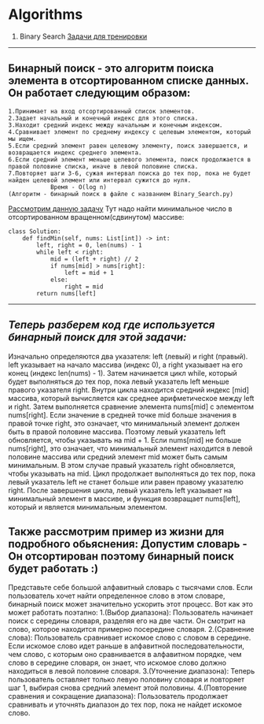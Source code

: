 # Algorithms


1. Binary Search
[Задачи для тренировки](https://leetcode.com/tag/binary-search/)
---
## Бинарный поиск - это алгоритм поиска элемента в отсортированном списке данных. Он работает следующим образом:

```
1.Принимает на вход отсортированный список элементов.
2.Задает начальный и конечный индекс для этого списка.
3.Находит средний индекс между начальным и конечным индексом.
4.Сравнивает элемент по среднему индексу с целевым элементом, который мы ищем.
5.Если средний элемент равен целевому элементу, поиск завершается, и возвращается индекс среднего элемента.
6.Если средний элемент меньше целевого элемента, поиск продолжается в правой половине списка, иначе в левой половине списка.
7.Повторяет шаги 3-6, сужая интервал поиска до тех пор, пока не будет найден целевой элемент или интервал сужится до нуля.
            Время - O(log n)
(Алгоритм - бинарный поиск в файле с названием Binary_Search.py)
```

[Рассмотрим данную задачу](https://leetcode.com/problems/find-minimum-in-rotated-sorted-array/)
Тут надо найти минимальное число в отсортированном вращенном(сдвинутом) массиве:
```
class Solution:
    def findMin(self, nums: List[int]) -> int:
        left, right = 0, len(nums) - 1
        while left < right:
            mid = (left + right) // 2
            if nums[mid] > nums[right]:
                left = mid + 1
            else:
                right = mid
        return nums[left]
```
---
## ***Теперь разберем код где используется бинарный поиск для этой задачи:***

Изначально определяются два указателя: left (левый) и right (правый). left указывает на начало массива (индекс 0), а right указывает на его конец (индекс len(nums) - 1).
Затем начинается цикл while, который будет выполняться до тех пор, пока левый указатель left меньше правого указателя right.
Внутри цикла находится средний индекс [mid] массива, который вычисляется как среднее арифметическое между left и right.
Затем выполняется сравнение элемента nums[mid] с элементом nums[right]. Если значение в средней точке mid больше значения в правой точке right, это означает, что минимальный элемент должен быть в правой половине массива. Поэтому левый указатель left обновляется, чтобы указывать на mid + 1.
Если nums[mid] не больше nums[right], это означает, что минимальный элемент находится в левой половине массива или средний элемент mid может быть самым минимальным. В этом случае правый указатель right обновляется, чтобы указывать на mid.
Цикл продолжает выполняться до тех пор, пока левый указатель left не станет больше или равен правому указателю right.
После завершения цикла, левый указатель left указывает на минимальный элемент в массиве, и функция возвращает nums[left], который и является минимальным элементом.


## Также рассмотрим пример из жизни для подробного обьяснения: Допустим словарь - Он отсортирован поэтому бинарный поиск будет работать :)

Представьте себе большой алфавитный словарь с тысячами слов. Если пользователь хочет найти определенное слово в этом словаре, бинарный поиск может значительно ускорить этот процесс. Вот как это может работать поэтапно:
1.(Выбор диапазона): Пользователь начинает поиск с середины словаря, разделяя его на две части. Он смотрит на слово, которое находится примерно посередине словаря.
2.(Сравнение слова): Пользователь сравнивает искомое слово с словом в середине. Если искомое слово идет раньше в алфавитной последовательности, чем слово, с которым оно сравнивается в алфавитном порядке, чем слово в середине словаря, он знает, что искомое слово должно находиться в левой половине словаря.
3.(Уточнение диапазона): Теперь пользователь оставляет только левую половину словаря и повторяет шаг 1, выбирая снова средний элемент этой половины.
4.(Повторение сравнения и сокращение диапазона): Пользователь продолжает сравнивать и уточнять диапазон до тех пор, пока не найдет искомое слово.


